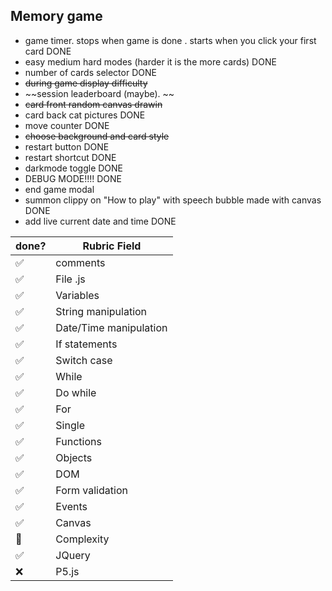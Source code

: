 ## Memory game

- game timer. stops when game is done . starts when you click your first card DONE
- easy medium hard modes (harder it is the more cards)  DONE
- number of cards selector DONE
- ~~during game display difficulty~~
- ~~session leaderboard (maybe). ~~
- ~~card front random canvas drawin~~
- card back cat pictures DONE
- move counter DONE
- ~~choose background and card style~~
- restart button DONE
- restart shortcut DONE
- darkmode toggle DONE
- DEBUG MODE!!!! DONE
- end game modal
- summon clippy on "How to play" with speech bubble made with canvas DONE
- add live current date and time  DONE



| done? | Rubric Field           |
| ----- | ---------------------- |
| ✅     | comments               |
| ✅     | File .js               |
| ✅     | Variables              |
| ✅     | String manipulation    |
| ✅     | Date/Time manipulation |
| ✅     | If statements          |
| ✅     | Switch case            |
| ✅     | While                  |
| ✅     | Do while               |
| ✅     | For                    |
| ✅     | Single                 |
| ✅     | Functions              |
| ✅     | Objects                |
| ✅     | DOM                    |
| ✅     | Form validation        |
| ✅     | Events                 |
| ✅     | Canvas                 |
| 🤷     | Complexity             |
| ✅     | JQuery                 |
| ❌     | P5.js                  |


